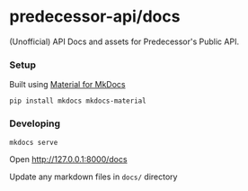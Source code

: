 # predecessor-api/docs

(Unofficial) API Docs and assets for Predecessor's Public API.

### Setup

Built using [Material for MkDocs](https://squidfunk.github.io/mkdocs-material/reference/)

```
pip install mkdocs mkdocs-material
```

### Developing

```
mkdocs serve
```

Open http://127.0.0.1:8000/docs

Update any markdown files in `docs/` directory
